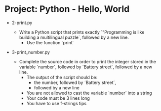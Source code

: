 # Project: Python - Hello, World

*   2-print.py
    - Write a Python script that prints exactly ´"Programming is like building a multilingual puzzle´, followed by a new line.
      - Use the function ´print´

*   3-print_number.py
    - Complete the source code in order to print the integer stored in the variable ´number´, followed by ´Battery street´, followed by a new line.
      - The output of the script should be:
        - the number, followed by ´Battery street´,
        - followed by a new line
      - You are not allowed to cast the variable ´number´ into a string
      - Your code must be 3 lines long
      - You have to use f-strings tips

